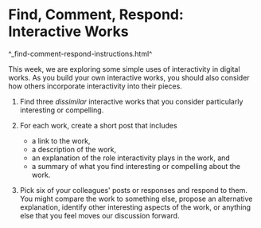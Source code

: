 Find, Comment, Respond: Interactive Works
=========================================

^_find-comment-respond-instructions.html^

This week, we are exploring some simple uses of interactivity in digital
works.  As you build your own interactive works, you should also consider
how others incorporate interactivity into their pieces.

1. Find three *dissimilar* interactive works that you consider
particularly interesting or compelling.

2. For each work, create a short post that includes 

    * a link to the work,
    * a description of the work, 
    * an explanation of the role interactivity plays in the work, and 
    * a summary of what you find interesting or compelling about the work.

3. Pick six of your colleagues' posts or responses and respond to them.  You
might compare the work to something else, propose an alternative explanation,
identify other interesting aspects of the work, or anything else that you feel
moves our discussion forward.
